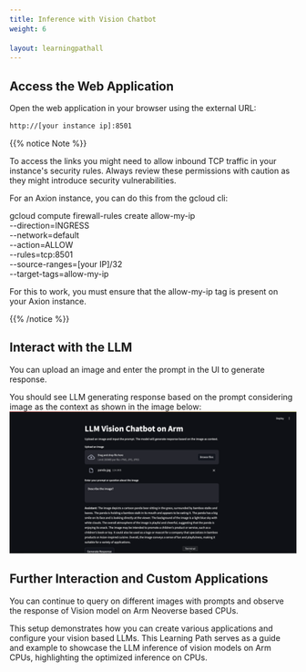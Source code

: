 ```yaml
---
title: Inference with Vision Chatbot
weight: 6

layout: learningpathall
---
```


## Access the Web Application

Open the web application in your browser using the external URL:

```bash
http://[your instance ip]:8501
```

{{% notice Note %}}

To access the links you might need to allow inbound TCP traffic in your instance's security rules. Always review these permissions with caution as they might introduce security vulnerabilities.

For an Axion instance, you can do this from the gcloud cli:

gcloud compute firewall-rules create allow-my-ip \
    --direction=INGRESS \
    --network=default \
    --action=ALLOW \
    --rules=tcp:8501 \
    --source-ranges=[your IP]/32 \
    --target-tags=allow-my-ip

For this to work, you must ensure that the allow-my-ip tag is present on your Axion instance.

{{% /notice %}}
## Interact with the LLM

You can upload an image and enter the prompt in the UI to generate response.

You should see LLM generating response based on the prompt considering image as the context as shown in the image below:
![browser_output](browser_output.png)

## Further Interaction and Custom Applications

You can continue to query on different images with prompts and observe the response of Vision model on Arm Neoverse based CPUs.

This setup demonstrates how you can create various applications and configure your vision based LLMs. This Learning Path serves as a guide and example to showcase the LLM inference of vision models on Arm CPUs, highlighting the optimized inference on CPUs.